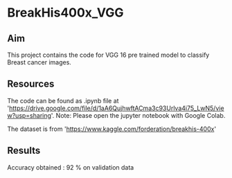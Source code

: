 # BreakHis400x_VGG

## Aim
This project contains the code for VGG 16 pre trained model to classify Breast cancer images.

## Resources
The code can be found as .ipynb file at 'https://drive.google.com/file/d/1aA6QujhwftACma3c93Urlva4i75_LwN5/view?usp=sharing'. Note: Please open the jupyter notebook with Google Colab.

The dataset is from 'https://www.kaggle.com/forderation/breakhis-400x'

## Results
Accuracy obtained : 92 % on validation data
